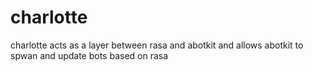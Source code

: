 # charlotte
charlotte acts as a layer between rasa and abotkit and allows abotkit to spwan and update bots based on rasa
